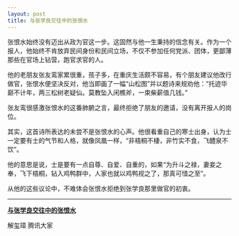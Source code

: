 ```yaml
---
layout: post
title: 与张学良交往中的张恨水
---
```


张恨水始终没有迈出从政为官这一步。这固然与他一生秉持的信念有关。作为一个报人，他始终不肯放弃民间身份和民间立场，不仅不参加任何党派、团体，更鄙薄那些在官场上钻营，跑官求官的人。

他的老朋友张友鸾家累很重，孩子多，在重庆生活颇不容易，有个朋友建议他改行做官，张恨水便坚决反对，他当即画了一幅“山松图”并以题诗来规劝他：“托迹华巅不计年，两三松树老疑仙。莫教坠入闲樵斧，一束柴薪值几钱。”

张友鸾很感激张恨水的这番肺腑之言，最终拒绝了朋友的邀请，没有离开报人的岗位。

其实，这首诗所表达的未尝不是张恨水的心声。他很看重自己的寒士出身，认为士一定要有士的气节和人格，就像凤凰一样，“非梧桐不棲，非竹实不食，飞醴泉不饮”。

他的意思是说，士是要有一点自尊、自爱、自重的，如果“为升斗之禄，妻妾之奉，飞下梧桐，钻入鸡鸭群中，人家也就以鸡鸭视之了，那真可惜之至”。

从他的这些议论中，不难体会张恨水拒绝到张学良那里做官的初衷。

---

[**与张学良交往中的张恨水**](https://mp.weixin.qq.com/s/sJh_regEgncSSmSFo9nUFQ)

解玺璋 腾讯大家
